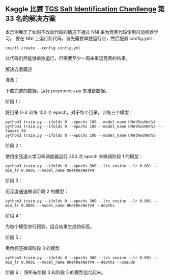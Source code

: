 ## Kaggle 比赛 [TGS Salt Identification Chanllenge](https://www.kaggle.com/c/tgs-salt-identification-challenge) 第 33 名的解决方案

本示例展示了如何不改动代码的情况下通过 NNI 来为竞赛代码使用自动机器学习。 要在 NNI 上运行此代码，首先需要单独运行它，然后配置 config.yml：
```
nnictl create --config config.yml
```

此代码仍然能够单独运行，但需要至少一周来重现竞赛的结果。

[解决方案概述](https://www.kaggle.com/c/tgs-salt-identification-challenge/discussion/69593)

准备：

下载完整的数据，运行 preprocess.py 来准备数据。

阶段 1：

将目录 0-3 训练 100 个 epoch，对于每个目录，训练三个模型：
```
python3 train.py --ifolds 0 --epochs 100 --model_name UNetResNetV4
python3 train.py --ifolds 0 --epochs 100 --model_name UNetResNetV5 --layers 50
python3 train.py --ifolds 0 --epochs 100 --model_name UNetResNetV6
```

阶段 2：

使用余弦退火学习率调度器运行 300 次 epoch 来微调阶段 1 的模型：

```
python3 train.py --ifolds 0 --epochs 300 --lrs cosine --lr 0.001 --min_lr 0.0001 --model_name UNetResNetV4
```

阶段 3：

用深度通道微调阶段 2 的模型：

```
python3 train.py --ifolds 0 --epochs 300 --lrs cosine --lr 0.001 --min_lr 0.0001 --model_name UNetResNetV4 --depths
```

阶段 4：

为每个模型进行预测，组合结果生成伪标签。

阶段 5：

用伪标签微调阶段 3 的模型

```
python3 train.py --ifolds 0 --epochs 300 --lrs cosine --lr 0.001 --min_lr 0.0001 --model_name UNetResNetV4 --depths --pseudo
```

阶段 6： 将所有阶段 3 和阶段 5 的模型组合起来。

